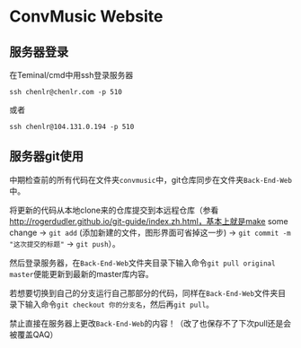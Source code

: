# ConvMusic Website

## 服务器登录
在Teminal/cmd中用ssh登录服务器

`ssh chenlr@chenlr.com -p 510`

或者

`ssh chenlr@104.131.0.194 -p 510`

## 服务器git使用
中期检查前的所有代码在文件夹`convmusic`中，git仓库同步在文件夹`Back-End-Web`中。

将更新的代码从本地clone来的仓库提交到本远程仓库（参看 http://rogerdudler.github.io/git-guide/index.zh.html，基本上就是make some change -> `git add` (添加新建的文件，图形界面可省掉这一步) -> `git commit -m "这次提交的标题"` -> `git push`）。

然后登录服务器，在`Back-End-Web`文件夹目录下输入命令`git pull original master`便能更新到最新的master库内容。

若想要切换到自己的分支运行自己那部分的代码，同样在`Back-End-Web`文件夹目录下输入命令`git checkout 你的分支名`，然后再`git pull`。

禁止直接在服务器上更改`Back-End-Web`的内容！（改了也保存不了下次pull还是会被覆盖QAQ）
